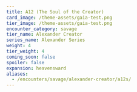```yaml
---
title: A12 (The Soul of the Creator)
card_image: /theme-assets/gaia-test.png
tier_image: /theme-assets/gaia-test.png
encounter_category: savage
tier_name: Alexander Creator
series_name: Alexander Series
weight: 4
tier_weight: 4
coming_soon: false
spoiler: false
expansion: heavensward
aliases:
  - /encounters/savage/alexander-creator/a12s/
---
```

